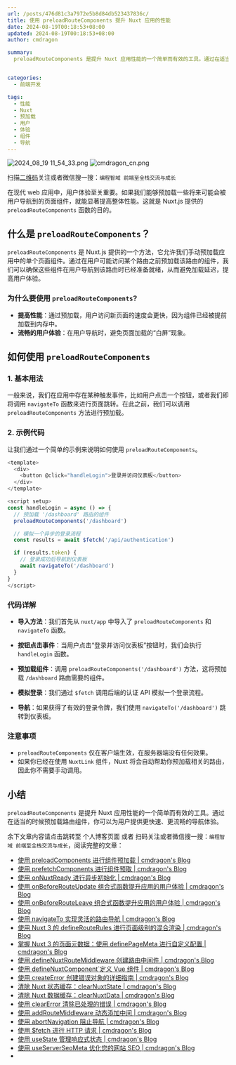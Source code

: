 ```yaml
---
url: /posts/476d81c3a7972e5b8d84db523437836c/
title: 使用 preloadRouteComponents 提升 Nuxt 应用的性能
date: 2024-08-19T00:18:53+08:00
updated: 2024-08-19T00:18:53+08:00
author: cmdragon

summary:
  preloadRouteComponents 是提升 Nuxt 应用性能的一个简单而有效的工具。通过在适当的时候预加载路由组件，你可以为用户提供更快速、更流畅的导航体验。


categories:
  - 前端开发

tags:
  - 性能
  - Nuxt
  - 预加载
  - 用户
  - 体验
  - 组件
  - 导航
---
```


<img src="https://static.cmdragon.cn/blog/images/2024_08_19 11_54_33.png@blog" title="2024_08_19 11_54_33.png" alt="2024_08_19 11_54_33.png"/>

<img src="https://api2.cmdragon.cn/upload/cmder/20250304_012821924.jpg" title="cmdragon_cn.png" alt="cmdragon_cn.png"/>


扫描[二维码](https://api2.cmdragon.cn/upload/cmder/20250304_012821924.jpg)关注或者微信搜一搜：`编程智域 前端至全栈交流与成长`



在现代 web 应用中，用户体验至关重要。如果我们能够预加载一些将来可能会被用户导航到的页面组件，就能显著提高整体性能。这就是 Nuxt.js 提供的 `preloadRouteComponents` 函数的目的。

## 什么是 `preloadRouteComponents`？

`preloadRouteComponents` 是 Nuxt.js 提供的一个方法，它允许我们手动预加载应用中的单个页面组件。通过在用户可能访问某个路由之前预加载该路由的组件，我们可以确保这些组件在用户导航到该路由时已经准备就绪，从而避免加载延迟，提高用户体验。

### 为什么要使用 `preloadRouteComponents`?

- **提高性能**：通过预加载，用户访问新页面的速度会更快，因为组件已经被提前加载到内存中。
- **流畅的用户体验**：在用户导航时，避免页面加载的“白屏”现象。

## 如何使用 `preloadRouteComponents`

### 1. 基本用法

一般来说，我们在应用中存在某种触发事件，比如用户点击一个按钮，或者我们即将调用 `navigateTo` 函数来进行页面跳转。在此之前，我们可以调用 `preloadRouteComponents` 方法进行预加载。

### 2. 示例代码

让我们通过一个简单的示例来说明如何使用 `preloadRouteComponents`。

```javascript
<template>
  <div>
    <button @click="handleLogin">登录并访问仪表板</button>
  </div>
</template>

<script setup>
const handleLogin = async () => {
  // 预加载 '/dashboard' 路由的组件
  preloadRouteComponents('/dashboard')

  // 模拟一个异步的登录流程
  const results = await $fetch('/api/authentication')

  if (results.token) {
    // 登录成功后导航到仪表板
    await navigateTo('/dashboard')
  }
}
</script>
```

### 代码详解

- **导入方法**：我们首先从 `nuxt/app` 中导入了 `preloadRouteComponents` 和 `navigateTo` 函数。
  
- **按钮点击事件**：当用户点击“登录并访问仪表板”按钮时，我们会执行 `handleLogin` 函数。

- **预加载组件**：调用 `preloadRouteComponents('/dashboard')` 方法，这将预加载 `/dashboard` 路由需要的组件。

- **模拟登录**：我们通过 `$fetch` 调用后端的认证 API 模拟一个登录流程。

- **导航**：如果获得了有效的登录令牌，我们使用 `navigateTo('/dashboard')` 跳转到仪表板。

### 注意事项

- `preloadRouteComponents` 仅在客户端生效，在服务器端没有任何效果。
- 如果你已经在使用 `NuxtLink` 组件，Nuxt 将会自动帮助你预加载相关的路由，因此你不需要手动调用。

## 小结

`preloadRouteComponents` 是提升 Nuxt 应用性能的一个简单而有效的工具。通过在适当的时候预加载路由组件，你可以为用户提供更快速、更流畅的导航体验。

余下文章内容请点击跳转至 个人博客页面 或者 扫码关注或者微信搜一搜：`编程智域 前端至全栈交流与成长`，阅读完整的文章：

- [使用 preloadComponents 进行组件预加载 | cmdragon's Blog](https://blog.cmdragon.cn/posts/6f58e9a6735b/)
- [使用 prefetchComponents 进行组件预取 | cmdragon's Blog](https://blog.cmdragon.cn/posts/a73257bce752/)
- [使用 onNuxtReady 进行异步初始化 | cmdragon's Blog](https://blog.cmdragon.cn/posts/64b599de0716/)
- [使用 onBeforeRouteUpdate 组合式函数提升应用的用户体验 | cmdragon's Blog](https://blog.cmdragon.cn/posts/cdd338b2e728/)
- [使用 onBeforeRouteLeave 组合式函数提升应用的用户体验 | cmdragon's Blog](https://blog.cmdragon.cn/posts/cfb92785e131/)
- [使用 navigateTo 实现灵活的路由导航 | cmdragon's Blog](https://blog.cmdragon.cn/posts/30bdc45ab749/)
- [使用 Nuxt 3 的 defineRouteRules 进行页面级别的混合渲染 | cmdragon's Blog](https://blog.cmdragon.cn/posts/4a1749875882/)
- [掌握 Nuxt 3 的页面元数据：使用 definePageMeta 进行自定义配置 | cmdragon's Blog](https://blog.cmdragon.cn/posts/6f827ad7a980/)
- [使用 defineNuxtRouteMiddleware 创建路由中间件 | cmdragon's Blog](https://blog.cmdragon.cn/posts/30f5cad8adaa/)
- [使用 defineNuxtComponent`定义 Vue 组件 | cmdragon's Blog](https://blog.cmdragon.cn/posts/df9c2cf37c29/)
- [使用 createError 创建错误对象的详细指南 | cmdragon's Blog](https://blog.cmdragon.cn/posts/93b5a8ec52df/)
- [清除 Nuxt 状态缓存：clearNuxtState | cmdragon's Blog](https://blog.cmdragon.cn/posts/0febec81a1d1/)
- [清除 Nuxt 数据缓存：clearNuxtData | cmdragon's Blog](https://blog.cmdragon.cn/posts/0a7c0cc75cf1/)
- [使用 clearError 清除已处理的错误 | cmdragon's Blog](https://blog.cmdragon.cn/posts/1bf9b90dd386/)
- [使用 addRouteMiddleware 动态添加中间 | cmdragon's Blog](https://blog.cmdragon.cn/posts/a070155dbcfb/)
- [使用 abortNavigation 阻止导航 | cmdragon's Blog](https://blog.cmdragon.cn/posts/c89ead546424/)
- [使用 $fetch 进行 HTTP 请求 | cmdragon's Blog](https://blog.cmdragon.cn/posts/07d91f7f1ac2/)
- [使用 useState 管理响应式状态 | cmdragon's Blog](https://blog.cmdragon.cn/posts/dad6ac94ddf0/)
- [使用 useServerSeoMeta 优化您的网站 SEO | cmdragon's Blog](https://blog.cmdragon.cn/posts/dd9cb519a7a9/)
-

